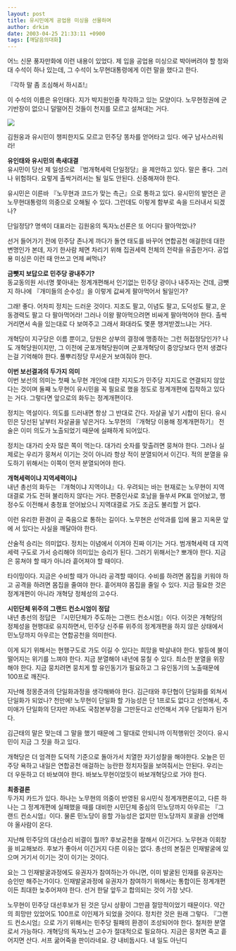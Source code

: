 ```yaml
---
layout: post
title: 유시민에게 공업용 미싱을 선물하며
author: drkim
date: 2003-04-25 21:33:11 +0900
tags: [깨달음의대화]
---
```

어느 신문 풍자만화에 이런 내용이 있었다. 제 입을 공업용 미싱으로 박아버려야 할 청와대 수석이 하나 있는데, 그 수석이 노무현대통령에게 이런 말을 했다고 한다. 

『각하 말 좀 조심해서 하시죠!』

이 수석의 이름은 유인태다. 지가 박지원인줄 착각하고 있는 모양이다. 노무현정권에 군기반장이 없으니 덜떨어진 것들이 천지를 모르고 설쳐대는 거다. 

![](http://drkimz.com/technote/board/private/upimg/1051276571.JPG)

김원웅과 유시민이 챙피한지도 모르고 민주당 똥차를 얻어타고 있다. 에구 남사스러워라!

**유인태와 유시민의 촉새대결**  
유시민이 당선 제 일성으로 『범개혁세력 단일정당』을 제안하고 있다. 말은 좋다. 그러나 위험하다. 요렇게 촐싹거려서는 될 일도 안된다. 신중해져야 한다. 

유시민은 이른바 『노무현과 코드가 맞는 측근』으로 통하고 있다. 유시민의 발언은 곧 노무현대통령의 의중으로 오해될 수 있다. 그런데도 이렇게 함부로 속을 드러내서 되겠나?

단일정당? 명색이 대표라는 김원웅의 독자노선론은 또 어디다 팔아먹었나? 

선거 들어가기 전에 민주당 존나게 까다가 돌연 태도를 바꾸어 연합공천 애걸한데 대한 변명인가 본데, 자기 한사람 체면 차리기 위해 집권세력 전체의 전략을 유출한거다. 공업용 미싱은 이런 때 안쓰고 언제 써먹나?

**금뺏지 보답으로 민주당 광내주기?**  
동교동의원 서너명 쫓아내는 정계개편해서 인기없는 민주당 광이나 내주자는 건데, 금뺏지 하나에 『개미들의 순수성』을 이렇게 값싸게 팔아먹어서 될일인가? 

그래! 좋다. 어차피 정치는 드러운 것이다. 지조도 팔고, 이념도 팔고, 도덕성도 팔고, 운동경력도 팔고 다 팔아먹어라! 그러나 이왕 팔아먹으려면 비싸게 팔아먹어야 한다. 촐싹거리면서 속을 있는대로 다 보여주고 그래서 화대라도 몇푼 챙겨받겠느냐는 거다.

개혁당이 지구당은 이름 뿐이고, 당원은 상부의 결정에 맹종하는 그런 허접정당인가? 나도 개혁당원이지만, 그 이전에 군포개혁당원이며 군포개혁당이 중앙당보다 먼저 생겼다는걸 기억해야 한다. 풀뿌리정당 무서운거 보여줘야 한다. 

**이번 보선결과의 두가지 의미**  
이번 보선의 의미는 첫째 노무현 개인에 대한 지지도가 민주당 지지도로 연결되지 않았다는 것이며 둘째 노무현이 유시민을 꼭 필요로 했을 정도로 정계개편에 집착하고 있다는 거다. 그렇다면 앞으로의 화두는 정계개편이다. 

정치는 역설이다. 의도를 드러내면 항상 그 반대로 간다. 자살골 넣기 시합이 된다. 유시민은 당선된 날부터 자살골을 넣은거다. 노무현의 『개혁당 이용해 정계개편하기』 전술은 이미 의도가 노출되었기 때문에 실패하게 되어있다. 

정치는 대가리 숫자 많은 쪽이 먹는다. 대가리 숫자를 맞출려면 뭉쳐야 한다. 그러나 실제로는 우리가 뭉쳐서 이기는 것이 아니라 항상 적이 분열되어서 이긴다. 적의 분열을 유도하기 위해서는 이쪽이 먼저 분열되어야 한다. 

**개혁세력이냐 지역세력이냐**  
내년 총선의 화두는 『개혁이냐 지역이냐』다. 우려되는 바는 현재로는 노무현이 지역대결로 가도 전혀 불리하지 않다는 거다. 편중인사로 호남을 들쑤셔 PK표 얻어놨고, 행정수도 이전해서 충청표 얻어놨으니 지역대결로 가도 조금도 불리할 거 없다. 

이런 유리한 환경이 곧 죽음으로 통하는 길이다. 노무현은 선악과를 입에 물고 지옥문 앞에 서 있다는 사실을 깨달아야 한다. 

산술적 승리는 의미없다. 정치는 이념에서 이겨야 진짜 이기는 거다. 범개혁세력 대 지역세력 구도로 가서 승리해야 의미있는 승리가 된다. 그러기 위해서는? 뽀개야 한다. 지금은 뭉쳐야 할 때가 아니라 흩어져야 할 때이다. 

타이밍이다. 지금은 수비할 때가 아니라 공격할 때이다. 수비를 하려면 몸집을 키워야 하고 공격을 하려면 몸집을 줄여야 한다. 흩어져야 몸집을 줄일 수 있다. 지금 필요한 것은 정계개편이 아니라 개혁당 정체성의 고수다. 

**시민단체 위주의 그랜드 컨소시엄이 정답**  
내년 총선의 정답은 『시민단체가 주도하는 그랜드 컨소시엄』이다. 이것은 개혁당의 정체성을 현행대로 유지하면서, 민주당 신주류 위주의 정계개편을 하지 않은 상태에서 민노당까지 아우르는 연합공천을 의미한다. 

이게 되기 위해서는 현행구도로 가도 이길 수 있다는 희망을 박살내야 한다. 발등에 불이 떨어지는 위기를 느껴야 한다. 지금 분열해야 내년에 뭉칠 수 있다. 최소한 분열을 위장해야 한다. 지금 뭉치려면 뭉치게 할 유인동기가 필요하고 그 유인동기의 노출때문에 100프로 깨진다. 

지난해 정몽준과의 단일화과정을 생각해봐야 한다. 김근태와 후단협이 단일화를 외쳐서 단일화가 되었나? 천만에! 노무현이 단일화 할 가능성은 단 1프로도 없다고 선언해서, 추미애가 단일화의 단자만 꺼내도 국참본부장을 그만둔다고 선언해서 겨우 단일화가 된거다. 

김근태의 말은 맞는데 그 말을 했기 때문에 그 말대로 안되니까 이적행위인 것이다. 유시민이 지금 그 짓을 하고 있다. 

개혁당은 더 엄격한 도덕적 기준으로 돌아가서 치열한 자기성찰을 해야한다. 오늘은 민주당 욕하고 내일은 연합공천 애걸하는 능란한 정치자질을 보여줘서는 안된다. 우리는 더 우둔하고 더 바보여야 한다. 바보노무현이었듯이 바보개혁당으로 가야 한다. 

**최종결론**  
두가지 카드가 있다. 하나는 노무현의 의중이 반영된 유시민식 정계개편론이고, 다른 하나는 그 정계개편에 실패했을 때를 대비한 시민단체 중심의 민노당까지 아우르는 『그랜드 컨소시엄』이다. 물론 민노당이 응할 가능성은 없지만 민노당까지 포괄을 선언해야 올사람이 온다.

지난해 민주당의 대선승리 비결이 뭘까? 후보공천을 잘해서 이긴거다. 노무현과 이회창을 비교해보라. 후보가 좋아서 이긴거지 다른 이유는 없다. 총선의 본질은 인재발굴에 있으며 거기서 이기는 것이 이기는 것이다. 

요는 그 인재발굴과정에도 유권자가 참여하는가 아니면, 이미 발굴된 인재를 유권자는 승인만 해주는가이다. 인재발굴과정에 유권자가 참여하기 위해서는 통합이든 정계개편이든 최대한 늦추어져야 한다. 선거 한달 앞두고 합의되는 것이 가장 낫다.

노무현이 민주당 대선후보가 된 것은 당시 상황이 그만큼 절망적이었기 때문이다. 약간의 희망만 있었어도 100프로 이인제가 되었을 것이다. 정치란 것은 원래 그렇다. 『그랜드 컨소시엄』으로 가기 위해서는 민주당 필패의 환경이 조성되어야 한다. 철저한 분열로서 가능하다. 개혁당의 독자노선 고수가 절대적으로 필요하다. 지금은 뭉치면 죽고 흩어지면 산다. 서프 굶어죽을 판이라네요. 걍 내비둡시다. 내 일도 아닌디